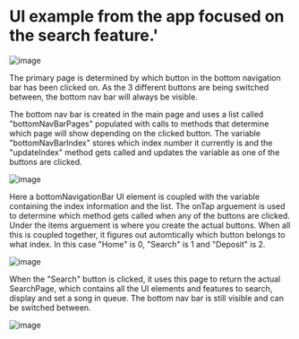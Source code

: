 # UI example from the app focused on the search feature.'

![image](https://user-images.githubusercontent.com/59559634/167418769-0681a7bb-099c-4964-b442-2aab70177d67.png)

The primary page is determined by which button in the bottom navigation bar has been clicked on. As the 3 different buttons are being switched between, the bottom nav bar will always be visible.

The bottom nav bar is created in the main page and uses a list called "bottomNavBarPages" populated with calls to methods that determine which page will show depending on the clicked button. The variable "bottomNavBarIndex" stores which index number it currently is and the "updateIndex" method gets called and updates the variable as one of the buttons are clicked.

![image](https://user-images.githubusercontent.com/59559634/167421489-50567b50-a2da-4c86-b5c8-d49bc87e92b1.png)

Here a bottomNavigationBar UI element is coupled with the variable containing the index information and the list. The onTap arguement is used to determine which method gets called when any of the buttons are clicked. Under the items arguement is where you create the actual buttons. When all this is coupled together, it figures out automtically which button belongs to what index. In this case "Home" is 0, "Search" is 1 and "Deposit" is 2.

![image](https://user-images.githubusercontent.com/59559634/167419587-507d2a78-d46c-4f64-b747-f9db390cd6e3.png)

When the "Search" button is clicked, it uses this page to return the actual SearchPage, which contains all the UI elements and features to search, display and set a song in queue. The bottom nav bar is still visible and can be switched between.

![image](https://user-images.githubusercontent.com/59559634/167423225-86c18f19-f98d-423a-821f-44d8e1768044.png)


